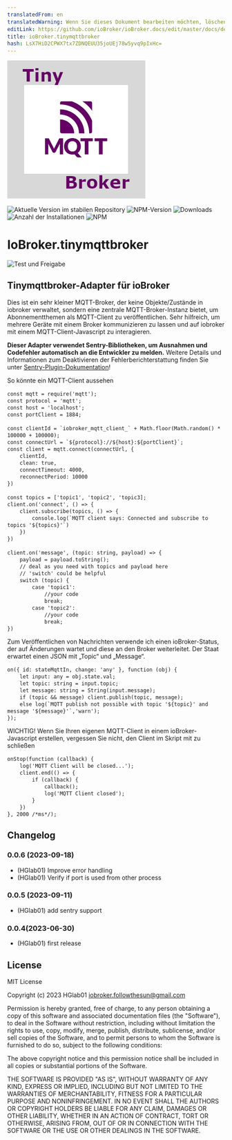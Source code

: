 ```yaml
---
translatedFrom: en
translatedWarning: Wenn Sie dieses Dokument bearbeiten möchten, löschen Sie bitte das Feld "translationsFrom". Andernfalls wird dieses Dokument automatisch erneut übersetzt
editLink: https://github.com/ioBroker/ioBroker.docs/edit/master/docs/de/adapterref/iobroker.tinymqttbroker/README.md
title: ioBroker.tinymqttbroker
hash: LsX7HiD2CPWX7tx7ZDNQEUU35joUEj78w5yvq9pIxHc=
---
```

![Logo](../../../en/adapterref/iobroker.tinymqttbroker/admin/tinymqttbroker.png)

![Aktuelle Version im stabilen Repository](https://iobroker.live/badges/tinymqttbroker-stable.svg)
![NPM-Version](https://img.shields.io/npm/v/iobroker.tinymqttbroker.svg)
![Downloads](https://img.shields.io/npm/dm/iobroker.tinymqttbroker.svg)
![Anzahl der Installationen](https://iobroker.live/badges/tinymqttbroker-installed.svg)
![NPM](https://nodei.co/npm/iobroker.tinymqttbroker.png?downloads=true)

# IoBroker.tinymqttbroker
![Test und Freigabe](https://github.com/HGlab01/ioBroker.tinymqttbroker/workflows/Test%20and%20Release/badge.svg)

## Tinymqttbroker-Adapter für ioBroker
Dies ist ein sehr kleiner MQTT-Broker, der keine Objekte/Zustände in iobroker verwaltet, sondern eine zentrale MQTT-Broker-Instanz bietet, um Abonnementthemen als MQTT-Client zu veröffentlichen. Sehr hilfreich, um mehrere Geräte mit einem Broker kommunizieren zu lassen und auf iobroker mit einem MQTT-Client-Javascript zu interagieren.

**Dieser Adapter verwendet Sentry-Bibliotheken, um Ausnahmen und Codefehler automatisch an die Entwickler zu melden.** Weitere Details und Informationen zum Deaktivieren der Fehlerberichterstattung finden Sie unter [Sentry-Plugin-Dokumentation](https://github.com/ioBroker/plugin-sentry#plugin-sentry)!

So könnte ein MQTT-Client aussehen

```
const mqtt = require('mqtt');
const protocol = 'mqtt';
const host = 'localhost';
const portClient = 1884;

const clientId = `iobroker_mqtt_client_` + Math.floor(Math.random() * 100000 + 100000);
const connectUrl = `${protocol}://${host}:${portClient}`;
const client = mqtt.connect(connectUrl, {
    clientId,
    clean: true,
    connectTimeout: 4000,
    reconnectPeriod: 10000
})

const topics = ['topic1', 'topic2', 'topic3];
client.on('connect', () => {
    client.subscribe(topics, () => {
        console.log(`MQTT client says: Connected and subscribe to topics '${topics}'`)
    })
})

client.on('message', (topic: string, payload) => {
    payload = payload.toString();
    // deal as you need with topics and payload here
    // 'switch' could be helpful
    switch (topic) {
        case 'topic1':
            //your code
            break;
        case 'topic2':
            //your code
            break;
})
```

Zum Veröffentlichen von Nachrichten verwende ich einen ioBroker-Status, der auf Änderungen wartet und diese an den Broker weiterleitet.
Der Staat erwartet einen JSON mit „Topic“ und „Message“.

```
on({ id: stateMqttIn, change: 'any' }, function (obj) {
    let input: any = obj.state.val;
    let topic: string = input.topic;
    let message: string = String(input.message);
    if (topic && message) client.publish(topic, message);
    else log(`MQTT publish not possible with topic '${topic}' and message '${message}'`,'warn');
});
```

WICHTIG! Wenn Sie Ihren eigenen MQTT-Client in einem ioBroker-Javascript erstellen, vergessen Sie nicht, den Client im Skript mit zu schließen

```
onStop(function (callback) {
    log('MQTT Client will be closed...');
    client.end(() => {
        if (callback) {
            callback();
            log('MQTT Client closed');
        }
    })
}, 2000 /*ms*/);
```

## Changelog
<!--
	Placeholder for the next version (at the beginning of the line):
	### **WORK IN PROGRESS**
-->
### 0.0.6 (2023-09-18)
* (HGlab01) Improve error handling
* (HGlab01) Verify if port is used from other process

### 0.0.5 (2023-09-11)
* (HGlab01) add sentry support

### 0.0.4(2023-06-30)
* (HGlab01) first release

## License
MIT License

Copyright (c) 2023 HGlab01 <iobroker.followthesun@gmail.com>

Permission is hereby granted, free of charge, to any person obtaining a copy
of this software and associated documentation files (the "Software"), to deal
in the Software without restriction, including without limitation the rights
to use, copy, modify, merge, publish, distribute, sublicense, and/or sell
copies of the Software, and to permit persons to whom the Software is
furnished to do so, subject to the following conditions:

The above copyright notice and this permission notice shall be included in all
copies or substantial portions of the Software.

THE SOFTWARE IS PROVIDED "AS IS", WITHOUT WARRANTY OF ANY KIND, EXPRESS OR
IMPLIED, INCLUDING BUT NOT LIMITED TO THE WARRANTIES OF MERCHANTABILITY,
FITNESS FOR A PARTICULAR PURPOSE AND NONINFRINGEMENT. IN NO EVENT SHALL THE
AUTHORS OR COPYRIGHT HOLDERS BE LIABLE FOR ANY CLAIM, DAMAGES OR OTHER
LIABILITY, WHETHER IN AN ACTION OF CONTRACT, TORT OR OTHERWISE, ARISING FROM,
OUT OF OR IN CONNECTION WITH THE SOFTWARE OR THE USE OR OTHER DEALINGS IN THE
SOFTWARE.